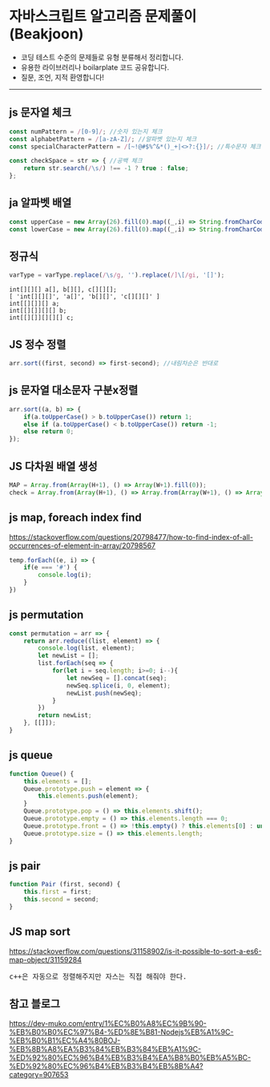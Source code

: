 # 자바스크립트 알고리즘 문제풀이(Beakjoon)
<ul>
    <li>코딩 테스트 수준의 문제들로 유형 분류해서 정리합니다.</li>
    <li>유용한 라이브러리나 boilarplate 코드 공유합니다.</li>
    <li>질문, 조언, 지적 환영합니다!</li>
</ul>

<hr/>

## js 문자열 체크

``` javascript
const numPattern = /[0-9]/; //숫자 있는지 체크
const alphabetPattern = /[a-zA-Z]/; //알파벳 있는지 체크
const specialCharacterPattern = /[~!@#$%^&*()_+|<>?:{}]/; //특수문자 체크

const checkSpace = str => { //공백 체크
    return str.search(/\s/) !== -1 ? true : false;
};
```

## ja 알파벳 배열
``` javascript
const upperCase = new Array(26).fill(0).map((_,i) => String.fromCharCode(i+65));
const lowerCase = new Array(26).fill(0).map((_,i) => String.fromCharCode(i+97));
```

## 정규식
``` javascript
varType = varType.replace(/\s/g, '').replace(/]\[/gi, '[]');
```


```
int[][][] a[], b[][], c[][][];
[ 'int[][][]', 'a[]', 'b[][]', 'c[][][]' ]
int[[][]][] a;
int[[][]][][] b;
int[[][]][][][] c;
```

## JS 정수 정렬

``` javascript
arr.sort((first, second) => first-second); //내림차순은 반대로
```

## js 문자열 대소문자 구분x정렬

``` javascript
arr.sort((a, b) => {
    if(a.toUpperCase() > b.toUpperCase()) return 1;
    else if (a.toUpperCase() < b.toUpperCase()) return -1;
    else return 0;
});
```

## JS 다차원 배열 생성

``` javascript
MAP = Array.from(Array(H+1), () => Array(W+1).fill(0));
check = Array.from(Array(H+1), () => Array.from(Array(W+1), () => Array(4).fill(0)));
```

## js map, foreach index find
https://stackoverflow.com/questions/20798477/how-to-find-index-of-all-occurrences-of-element-in-array/20798567

``` javascript
temp.forEach((e, i) => {
    if(e === '#') {
        console.log(i);                    
    }
})
```

## js permutation

``` javascript
const permutation = arr => {
    return arr.reduce((list, element) => {
        console.log(list, element);
        let newList = [];
        list.forEach(seq => {
            for(let i = seq.length; i>=0; i--){
                let newSeq = [].concat(seq);
                newSeq.splice(i, 0, element);
                newList.push(newSeq);
            }
        })
        return newList;
    }, [[]]);
}

```

## js queue
``` javascript
function Queue() {
    this.elements = [];
    Queue.prototype.push = element => {
        this.elements.push(element);
    }    
    Queue.prototype.pop = () => this.elements.shift();
    Queue.prototype.empty = () => this.elements.length === 0;
    Queue.prototype.front = () => !this.empty() ? this.elements[0] : undefined;
    Queue.prototype.size = () => this.elements.length;    
}
```

## js pair
``` javascript
function Pair (first, second) {
    this.first = first;
    this.second = second;
}
```

## JS map sort
https://stackoverflow.com/questions/31158902/is-it-possible-to-sort-a-es6-map-object/31159284
<br/>
<pre>
c++은 자동으로 정렬해주지만 자스는 직접 해줘야 한다.
</pre>

## 참고 블로그
https://dev-muko.com/entry/1%EC%B0%A8%EC%9B%90-%EB%B0%B0%EC%97%B4-%ED%8E%B81-Nodejs%EB%A1%9C-%EB%B0%B1%EC%A4%80BOJ-%EB%8B%A8%EA%B3%84%EB%B3%84%EB%A1%9C-%ED%92%80%EC%96%B4%EB%B3%B4%EA%B8%B0%EB%A5%BC-%ED%92%80%EC%96%B4%EB%B3%B4%EB%8B%A4?category=907653